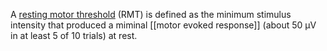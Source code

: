 A [resting motor threshold](http://www.emf-portal.de/gl_detail.php?l=e&id=3001) (RMT) is defined as the minimum stimulus intensity that produced a miminal [[motor evoked response]] (about 50 µV in at least 5 of 10 trials) at rest.
